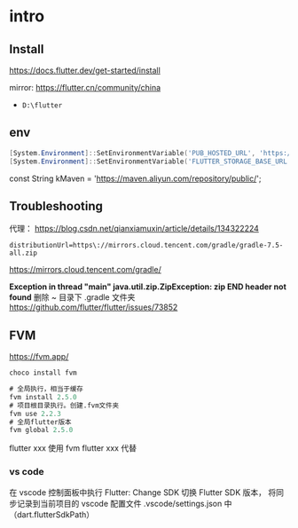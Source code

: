 # intro

## Install

https://docs.flutter.dev/get-started/install

mirror: https://flutter.cn/community/china

- `D:\flutter`

## env

```ps1
[System.Environment]::SetEnvironmentVariable('PUB_HOSTED_URL', 'https://pub.flutter-io.cn', [System.EnvironmentVariableTarget]::User)
[System.Environment]::SetEnvironmentVariable('FLUTTER_STORAGE_BASE_URL', 'https://storage.flutter-io.cn', [System.EnvironmentVariableTarget]::User)
```

const String kMaven = 'https://maven.aliyun.com/repository/public/';
## Troubleshooting

代理：
https://blog.csdn.net/qianxiamuxin/article/details/134322224
```text
distributionUrl=https\://mirrors.cloud.tencent.com/gradle/gradle-7.5-all.zip
```
https://mirrors.cloud.tencent.com/gradle/

**Exception in thread "main" java.util.zip.ZipException: zip END header not found**
删除 ~ 目录下 .gradle 文件夹
https://github.com/flutter/flutter/issues/73852

## FVM

https://fvm.app/

```ps
choco install fvm

# 全局执行，相当于缓存
fvm install 2.5.0
# 项目根目录执行。创建.fvm文件夹
fvm use 2.2.3
# 全局flutter版本
fvm global 2.5.0
```

flutter xxx 使用 fvm flutter xxx 代替

### vs code

在 vscode 控制面板中执行 Flutter: Change SDK 切换 Flutter SDK 版本，
将同步记录到当前项目的 vscode 配置文件 .vscode/settings.json 中（dart.flutterSdkPath）